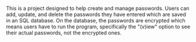 This is a project designed to help create and manage passwords. Users can add, update, and delete the passwords they have entered which are saved in an SQL database. On the database, the passwords are encrypted which means users have to run the program, specifically the "(v)iew" option to see their actual passwords, not the encrypted ones.
